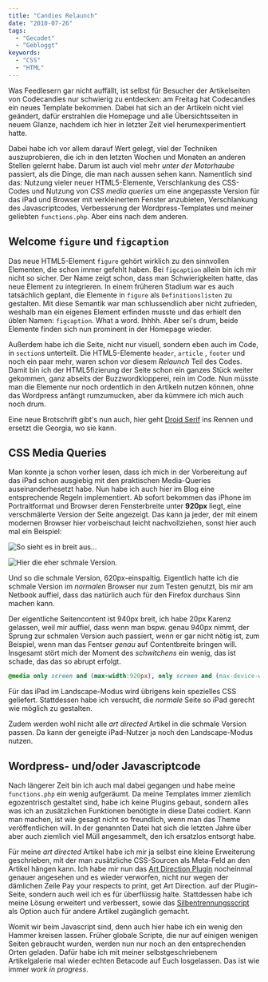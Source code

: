 ```yaml
---
title: "Candies Relaunch"
date: "2010-07-26"
tags:
  - "Gecodet"
  - "Gebloggt"
keywords:
  - "CSS"
  - "HTML"
---
```


Was Feedlesern gar nicht auffällt, ist selbst für Besucher der Artikelseiten von Codecandies nur schwierig zu entdecken: am Freitag hat Codecandies ein neues Template bekommen. Dabei hat sich an der Artikeln nicht viel geändert, dafür erstrahlen die Homepage und alle Übersichtsseiten in neuem Glanze, nachdem ich hier in letzter Zeit viel herumexperimentiert hatte.

Dabei habe ich vor allem darauf Wert gelegt, viel der Techniken auszuprobieren, die ich in den letzten Wochen und Monaten an anderen Stellen gelernt habe. Darum ist auch viel mehr _unter der Motorhaube_ passiert, als die Dinge, die man nach aussen sehen kann. Namentlich sind das: Nutzung vieler neuer HTML5-Elemente, Verschlankung des CSS-Codes und Nutzung von _CSS media queries_ um eine angepasste Version für das iPad und Browser mit verkleinertem Fenster anzubieten, Verschlankung des Javascriptcodes, Verbesserung der Wordpress-Templates und meiner geliebten `functions.php`. Aber eins nach dem anderen.

## Welcome `figure` und `figcaption`

Das neue HTML5-Element `figure` gehört wirklich zu den sinnvollen Elementen, die schon immer gefehlt haben. Bei `figcaption` allein bin ich mir nicht so sicher. Der Name zeigt schon, dass man Schwierigkeiten hatte, das neue Element zu integrieren. In einem früheren Stadium war es auch tatsächlich geplant, die Elemente in `figure` als `Definitionslisten` zu gestalten. Mit diese Semantik war man schlussendlich aber nicht zufrieden, weshalb man ein eigenes Element erfinden musste und das erhielt den üblen Namen: `figcaption`. What a word. Ihhhh. Aber sei's drum, beide Elemente finden sich nun prominent in der Homepage wieder.

Außerdem habe ich die Seite, nicht nur visuell, sondern eben auch im Code, in `section`s unterteilt. Die HTML5-Elemente `header`, `article` , `footer` und noch ein paar mehr, waren schon vor diesem _Relaunch_ Teil des Codes. Damit bin ich der HTML5fizierung der Seite schon ein ganzes Stück weiter gekommen, ganz abseits der Buzzwordklopperei, rein im Code. Nun müsste man die Elemente nur noch ordentlich in den Artikeln nutzen können, ohne das Wordpress anfängt rumzumucken, aber da kümmere ich mich auch noch drum.

Eine neue Brotschrift gibt's nun auch, hier geht [Droid Serif](http://www.fontsquirrel.com/fonts/Droid-Serif) ins Rennen und ersetzt die Georgia, wo sie kann.

## CSS Media Queries

Man konnte ja schon vorher lesen, dass ich mich in der Vorbereitung auf das iPad schon ausgiebig mit den praktischen Media-Queries auseinanderhesetzt habe. Nun habe ich auch hier im Blog eine entsprechende Regeln implementiert. Ab sofort bekommen das iPhone im Portraitformat und Browser deren Fensterbreite unter **920px** liegt, eine verschmälerte Version der Seite angezeigt. Das kann ja jeder, der mit einem modernen Browser hier vorbeischaut leicht nachvollziehen, sonst hier auch mal ein Beispiel:

![So sieht es in breit aus…](/img/codecandies/relaunch_940.jpg)

![Hier die eher schmale Version.](/img/codecandies/relaunch_620.jpg)

Und so die schmale Version, 620px-einspaltig. Eigentlich hatte ich die schmale Version im _normalen_ Browser nur zum Testen genutzt, bis mir am Netbook auffiel, dass das natürlich auch für den Firefox durchaus Sinn machen kann.

Der eigentliche Seitencontent ist 940px breit, ich habe 20px Karenz gelassen, weil mir auffiel, dass wenn man bspw. genau 940px nimmt, der Sprung zur schmalen Version auch passiert, wenn er gar nicht nötig ist, zum Beispiel, wenn man das Fentser _genau_ auf Contentbreite bringen will. Insgesamt stört mich der Moment des _schwitchens_ ein wenig, das ist schade, das das so abrupt erfolgt.

```css
@media only screen and (max-width:920px), only screen and (max-device-width: 768px) and (orientation:portrait) { … }
```

Für das iPad im Landscape-Modus wird übrigens kein spezielles CSS geliefert. Stattdessen habe ich versucht, die _normale_ Seite so iPad gerecht wie möglich zu gestalten.

Zudem werden wohl nicht alle _art directed_ Artikel in die schmale Version passen. Da kann der geneigte iPad-Nutzer ja noch den Landscape-Modus nutzen.

## Wordpress- und/oder Javascriptcode

Nach längerer Zeit bin ich auch mal dabei gegangen und habe meine `functions.php` ein wenig aufgeräumt. Da meine Templates immer ziemlich egozentrisch gestaltet sind, habe ich keine Plugins gebaut, sondern alles was ich an zusätzlichen Funktionen benötigte in diese Datei codiert. Kann man machen, ist wie gesagt nicht so freundlich, wenn man das Theme veröffentlichen will. In der genannten Datei hat sich die letzten Jahre über aber auch ziemlich viel Müll angesammelt, den ich ersatzlos entsorgt habe.

Für meine _art directed_ Artikel habe ich mir ja selbst eine kleine Erweiterung geschrieben, mit der man zusätzliche CSS-Sourcen als Meta-Feld an den Artikel hängen kann. Ich habe mir nun das [Art Direction Plugin](http://wordpress.org/extend/plugins/art-direction/) nocheinmal genauer angesehen und es wieder verworfen, nicht nur wegen der dämlichen Zeile Pay your respects to print, get Art Direction. auf der Plugin-Seite, sondern auch weil ich es für überflüssig halte. Stattdessen habe ich meine Lösung erweitert und verbessert, sowie das [Silbentrennungsscript](http://code.google.com/p/hyphenator/) als Option auch für andere Artikel zugänglich gemacht.

Womit wir beim Javascript sind, denn auch hier habe ich ein wenig den Hammer kreisen lassen. Früher globale Scripte, die nur auf einigen wenigen Seiten gebraucht wurden, werden nun nur noch an den entsprechenden Orten geladen. Dafür habe ich mit meiner selbstgeschriebenem Artikelgalerie mal wieder echten Betacode auf Euch losgelassen. Das ist wie immer _work in progress_.
